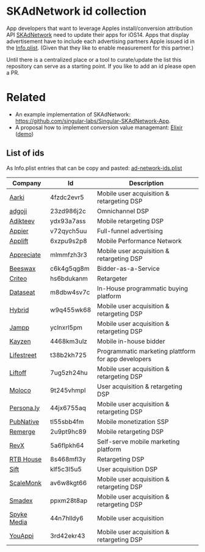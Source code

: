 # SKAdNetwork id collection

App developers that want to leverage Apples install/conversion attribution API [SKAdNetwork](https://developer.apple.com/documentation/storekit/skadnetwork) need to update their apps for iOS14. Apps that display advertisement have to include each advertising partners Apple issued id in the [Info.plist](https://developer.apple.com/library/archive/documentation/General/Reference/InfoPlistKeyReference/Articles/AboutInformationPropertyListFiles.html). (Given that they like to enable measurement for this partner.)

Until there is a centralized place or a tool to curate/update the list this repository can serve as a starting point. If you like to add an id please open a PR.

# Related

* An example implementation of SKAdNetwork: https://github.com/singular-labs/Singular-SKAdNetwork-App.
* A proposal how to implement conversion value managemant: [Elixir](https://github.com/2ndpotion/ElixiriOS) ([demo](https://www.youtube.com/watch?v=cY0jnPw6TOI))  


## List of ids

As Info.plist entries that can be copy and pasted: [ad-network-ids.plist](ad-network-ids.plist)

|Company|Id|Description|
|-------|--|-----------|
|[Aarki](https://www.aarki.com)|4fzdc2evr5|Mobile user acquisition & retargeting DSP|
|[adgoji](https://www.adgoji.com)|23zd986j2c|Omnichannel DSP|
|[Adikteev](https://www.adikteev.com)|ydx93a7ass|Mobile retargeting DSP|
|[Appier](https://www.appier.com)|v72qych5uu|Full-funnel advertising|
|[Applift](https://applift.com)|6xzpu9s2p8|Mobile Performance Network|
|[Appreciate](https://appreciate.mobi)|mlmmfzh3r3|Mobile user acquisition & retargeting DSP|
|[Beeswax](https://beeswax.com)|c6k4g5qg8m|Bidder-as-a-Service|
|[Criteo](https://www.criteo.com/)|hs6bdukanm|Retargeter|
|[Dataseat](https://dataseat.com)|m8dbw4sv7c|In-House programmatic buying platform|
|[Hybrid](https://hybrid.ai)|w9q455wk68| Mobile user acquisition & retargeting DSP|
|[Jampp](https://jampp.com)|yclnxrl5pm|Mobile user acquisition & retargeting DSP|
|[Kayzen](https://kayzen.io)|4468km3ulz|Mobile in-house bidder|
|[Lifestreet](https://lifestreet.com)|t38b2kh725|Programmatic marketing plattform for app developers|
|[Liftoff](https://liftoff.io)|7ug5zh24hu|Mobile user acquisition & retargeting DSP|
|[Moloco](http://www.molocoads.com)|9t245vhmpl|User acquisition & retargeting DSP|
|[Persona.ly](https://www.persona.ly)|44jx6755aq|Mobile user acquisition & retargeting DSP|
|[PubNative](https://pubnative.net)|tl55sbb4fm|Mobile monetization SSP|
|[Remerge](https://www.remerge.io)|2u9pt9hc89|Mobile retargeting DSP|
|[RevX](https://www.remerge.io)|5a6flpkh64|Self-serve mobile marketing platform|
|[RTB House](http://www.rtbhouse.com)|8s468mfl3y|Retargeting DSP|
|[Sift](https://www.sift.co)|klf5c3l5u5|User acquisition DSP|
|[ScaleMonk](https://www.scalemonk.com)|av6w8kgt66|Mobile user acquisition & retargeting DSP|
|[Smadex](https://www.smadex.com)|ppxm28t8ap|Mobile user acquisition & retargeting DSP|
|[Spyke Media](https://www.spykemedia.com)|44n7hlldy6|Mobile user acquisition|
|[YouAppi](https://www.youappi.com)|3rd42ekr43|Mobile user acquisition & retargeting DSP|

